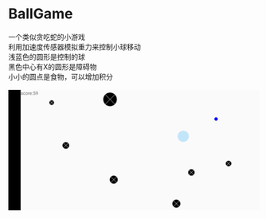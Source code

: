 # BallGame

一个类似贪吃蛇的小游戏<Br>
利用加速度传感器模拟重力来控制小球移动<Br>
浅蓝色的圆形是控制的球<Br>
黑色中心有X的圆形是障碍物<Br>
小小的圆点是食物，可以增加积分<Br>
<Br>
<img src="https://raw.githubusercontent.com/round00/BallGame/master/image/view.png" />